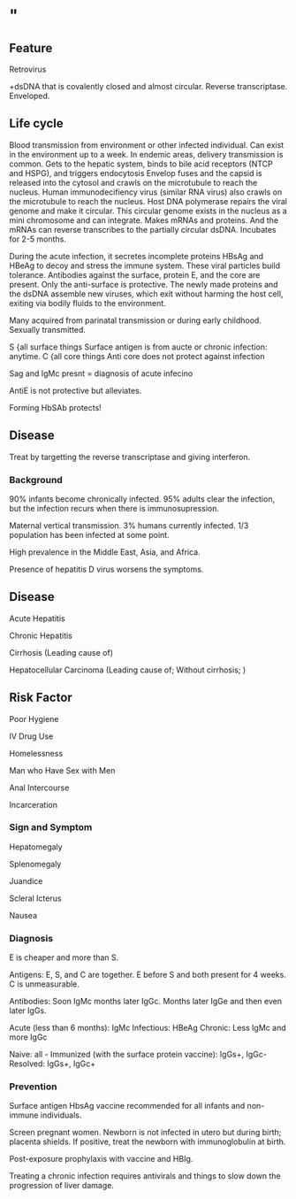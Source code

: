 # "

## Feature

Retrovirus

+dsDNA that is covalently closed and almost circular.
Reverse transcriptase.
Enveloped.

## Life cycle

Blood transmission from environment or other infected individual.
Can exist in the environment up to a week.
In endemic areas, delivery transmission is common.
Gets to the hepatic system, binds to bile acid receptors (NTCP and HSPG), and triggers endocytosis
Envelop fuses and the capsid is released into the cytosol and crawls on the microtubule to reach the nucleus.
Human immunodecifiency virus (similar RNA virus) also crawls on the microtubule to reach the nucleus.
Host DNA polymerase repairs the viral genome and make it circular.
This circular genome exists in the nucleus as a mini chromosome and can integrate.
Makes mRNAs and proteins.
And the mRNAs can reverse transcribes to the partially circular dsDNA.
Incubates for 2-5 months.

During the acute infection, it secretes incomplete proteins HBsAg and HBeAg to decoy and stress the immune system.
These viral particles build tolerance.
Antibodies against the surface, protein E, and the core are present.
Only the anti-surface is protective.
The newly made proteins and the dsDNA assemble new viruses, which exit without harming the host cell, exiting via bodily fluids to the environment.

Many acquired from parinatal transmission or during early childhood.
Sexually transmitted.

S {all surface things
Surface antigen is from aucte or chronic infection: anytime.
C {all core things
Anti core does not protect against infection

Sag and IgMc presnt = diagnosis of acute infecino

AntiE is not protective but alleviates.

Forming HbSAb protects!

## Disease

Treat by targetting the reverse transcriptase and giving interferon.

### Background

90% infants become chronically infected.
95% adults clear the infection, but the infection recurs when there is immunosupression.

Maternal vertical transmission.
3% humans currently infected.
1/3 population has been infected at some point.

High prevalence in the Middle East, Asia, and Africa.

Presence of hepatitis D virus worsens the symptoms.

## Disease

Acute Hepatitis

Chronic Hepatitis

Cirrhosis
(Leading cause of)

Hepatocellular Carcinoma
(Leading cause of; Without cirrhosis; )

## Risk Factor

Poor Hygiene

IV Drug Use

Homelessness

Man who Have Sex with Men

Anal Intercourse

Incarceration

### Sign and Symptom

Hepatomegaly

Splenomegaly

Juandice

Scleral Icterus

Nausea

### Diagnosis

E is cheaper and more than S.

Antigens:
E, S, and C are together.
E before S and both present for 4 weeks.
C is unmeasurable.

Antibodies:
Soon IgMc months later IgGc.
Months later IgGe and then even later IgGs.

Acute (less than 6 months): IgMc
Infectious: HBeAg
Chronic: Less IgMc and more IgGc

Naive: all -
Immunized (with the surface protein vaccine): IgGs+, IgGc-
Resolved: IgGs+, IgGc+

### Prevention

Surface antigen HbsAg vaccine recommended for all infants and non-immune individuals.

Screen pregnant women.
Newborn is not infected in utero but during birth; placenta shields.
If positive, treat the newborn with immunoglobulin at birth.

Post-exposure prophylaxis with vaccine and HBIg.

Treating a chronic infection requires antivirals and things to slow down the progression of liver damage.
